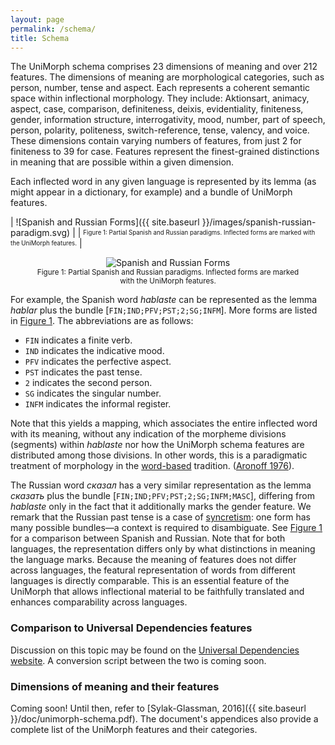 ```yaml
---
layout: page
permalink: /schema/
title: Schema
---
```


The UniMorph schema comprises 23 dimensions of meaning and over 212 features. 
The dimensions of meaning are morphological categories, such as person, number, tense and aspect.
Each represents a coherent semantic space within inflectional morphology.
They include:
Aktionsart,
animacy,
aspect,
case,
comparison,
definiteness,
deixis,
evidentiality,
finiteness,
gender,
information structure,
interrogativity,
mood,
number,
part of speech,
person,
polarity,
politeness,
switch-reference,
tense,
valency,
and voice.
These dimensions contain varying numbers of features, from just 2 for finiteness to 39 for case.
Features represent the finest-grained distinctions in meaning that are possible within a given dimension.

Each inflected word in any given language is represented by its
lemma (as might appear in a dictionary, for example) and a
bundle of UniMorph features.

| ![Spanish and Russian Forms]({{ site.baseurl }}/images/spanish-russian-paradigm.svg) |
| <sup><sub>Figure 1: Partial Spanish and Russian paradigms. Inflected forms are marked with the UniMorph features.</sub></sup> |

<figure id="spanish-russian">
    <center>
        <img src="{{ site.baseurl }}/images/spanish-russian-paradigm.svg"
        alt="Spanish and Russian Forms" />
    </center>
    <center>
        <figcaption>
            <small>
                Figure 1: Partial Spanish and Russian paradigms. Inflected forms are marked with the UniMorph features.
            </small>
        </figcaption>
    </center>
</figure>

For example, the Spanish word *hablaste* can be represented as the lemma *hablar* plus the bundle [`FIN;IND;PFV;PST;2;SG;INFM`]. More forms are listed in [Figure 1](#spanish-russian). The abbreviations are as follows:

- `FIN` indicates a finite verb.
- `IND` indicates the indicative mood.
- `PFV` indicates the perfective aspect.
- `PST` indicates the past tense.
- `2` indicates the second person.
- `SG` indicates the singular number.
- `INFM` indicates the informal register.

Note that this yields a mapping, which associates the entire inflected word with its meaning, without any indication of the morpheme divisions (segments) within *hablaste* nor how the UniMorph schema features are distributed among those divisions. In other words, this is a paradigmatic treatment of morphology in the [word-based](https://en.wikipedia.org/wiki/Morphology_linguistics#Word-based_morphology) tradition. ([Aronoff 1976](https://mitpress.mit.edu/books/word-formation-generative-grammar)). 

The Russian word *сказал* has a very similar representation as the lemma *сказать* plus the bundle [`FIN;IND;PFV;PST;2;SG;INFM;MASC`], differing from *hablaste* only in the fact that it additionally marks the gender feature.
We remark that the Russian past tense is a case of [syncretism](https://en.wikipedia.org/wiki/Syncretism_linguistics): one form has many possible bundles—a context is required to disambiguate. See [Figure 1](#spanish-russian) for a comparison between Spanish and Russian.
Note that for both languages, the representation differs only by what distinctions in meaning the language marks.
Because the meaning of features does not differ across languages, the featural representation of words from different languages is directly comparable.
This is an essential feature of the UniMorph that allows inflectional material to be faithfully translated and enhances
comparability across languages.

### Comparison to Universal Dependencies features

Discussion on this topic may be found on the [Universal Dependencies website](http://universaldependencies.org/v2/features.html). A conversion script between the two is coming soon.

### Dimensions of meaning and their features

Coming soon! Until then, refer to [Sylak-Glassman, 2016]({{ site.baseurl }}/doc/unimorph-schema.pdf). The document's appendices also provide a complete list of the UniMorph features and their categories.